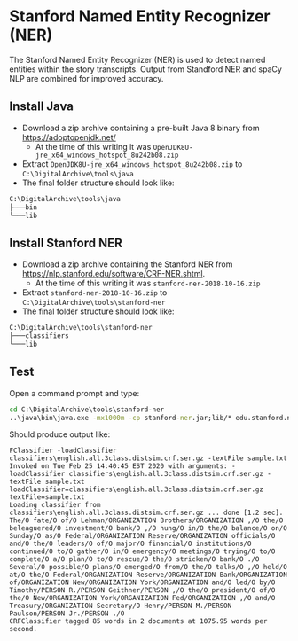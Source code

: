 # Stanford Named Entity Recognizer (NER)

The Stanford Named Entity Recognizer (NER) is used to detect named entities within the story transcripts. Output from Standford NER and spaCy NLP are combined for improved accuracy.

## Install Java

* Download a zip archive containing a pre-built Java 8 binary from https://adoptopenjdk.net/
  * At the time of this writing it was `OpenJDK8U-jre_x64_windows_hotspot_8u242b08.zip`
* Extract `OpenJDK8U-jre_x64_windows_hotspot_8u242b08.zip` to `C:\DigitalArchive\tools\java`
* The final folder structure should look like:

```bat
C:\DigitalArchive\tools\java
├───bin
└───lib
```

## Install Stanford NER

* Download a zip archive containing the Stanford NER from https://nlp.stanford.edu/software/CRF-NER.shtml. 
  * At the time of this writing it was `stanford-ner-2018-10-16.zip`
* Extract `stanford-ner-2018-10-16.zip` to `C:\DigitalArchive\tools\stanford-ner`
* The final folder structure should look like:

```bat
C:\DigitalArchive\tools\stanford-ner
├───classifiers
└───lib
```

## Test

Open a command prompt and type:

```bat
cd C:\DigitalArchive\tools\stanford-ner
..\java\bin\java.exe -mx1000m -cp stanford-ner.jar;lib/* edu.stanford.nlp.ie.crf.CRFClassifier -loadClassifier classifiers\english.all.3class.distsim.crf.ser.gz -textFile sample.txt 
```

Should produce output like:

```
FClassifier -loadClassifier classifiers\english.all.3class.distsim.crf.ser.gz -textFile sample.txt
Invoked on Tue Feb 25 14:40:45 EST 2020 with arguments: -loadClassifier classifiers\english.all.3class.distsim.crf.ser.gz -textFile sample.txt
loadClassifier=classifiers\english.all.3class.distsim.crf.ser.gz
textFile=sample.txt
Loading classifier from classifiers\english.all.3class.distsim.crf.ser.gz ... done [1.2 sec].
The/O fate/O of/O Lehman/ORGANIZATION Brothers/ORGANIZATION ,/O the/O beleaguered/O investment/O bank/O ,/O hung/O in/O the/O balance/O on/O Sunday/O as/O Federal/ORGANIZATION Reserve/ORGANIZATION officials/O and/O the/O leaders/O of/O major/O financial/O institutions/O continued/O to/O gather/O in/O emergency/O meetings/O trying/O to/O complete/O a/O plan/O to/O rescue/O the/O stricken/O bank/O ./O
Several/O possible/O plans/O emerged/O from/O the/O talks/O ,/O held/O at/O the/O Federal/ORGANIZATION Reserve/ORGANIZATION Bank/ORGANIZATION of/ORGANIZATION New/ORGANIZATION York/ORGANIZATION and/O led/O by/O Timothy/PERSON R./PERSON Geithner/PERSON ,/O the/O president/O of/O the/O New/ORGANIZATION York/ORGANIZATION Fed/ORGANIZATION ,/O and/O Treasury/ORGANIZATION Secretary/O Henry/PERSON M./PERSON Paulson/PERSON Jr./PERSON ./O
CRFClassifier tagged 85 words in 2 documents at 1075.95 words per second.
```